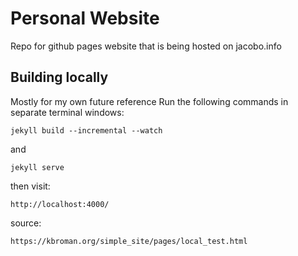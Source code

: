# Personal Website

Repo for github pages website that is being hosted on jacobo.info

## Building locally

Mostly for my own future reference
Run the following commands in separate terminal windows:

```
jekyll build --incremental --watch
```

and

```
jekyll serve
```

then visit:

```
http://localhost:4000/
```

source:
```
https://kbroman.org/simple_site/pages/local_test.html
```
